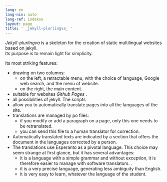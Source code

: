 ```yaml
---
lang: en
lang-niv: auto
lang-ref: indekso
layout: page
title: ' _jekyll-plurlingva_ '
---
```


 _Jekyll-plurlingva_ is a skeleton for the creation of static multilingual websites based on jekyll.  
Its purpose is to remain light for simplicity.

Its most striking features:
 * drawing on two columns:
   * on the left, a retractable menu, with the choice of language, Google web search, and the menu of website.
   * on the right, the main content.
 * suitable for websites _Github Pages_ .
 * all possibilities of jekyll. The scripts
 * allow you to automatically translate pages into all the languages ​​of the site.
 * translations are managed by po files:
   * if you modify or add a paragraph on a page, only this one needs to be retranslated.
   * you can send this file to a human translator for correction.
 * Automatically translated texts are indicated by a section that offers the document in the languages ​​corrected by a person.
 * The translations use Esperanto as a pivotal language. This choice may seem strange at first glance, but it has several advantages:
   * it is a language with a simple grammar and without exception, it is therefore easier to manage with software translators. .
   * it is a very precise language, generating less ambiguity than English.
   * it is very easy to learn, whatever the language of the student.


